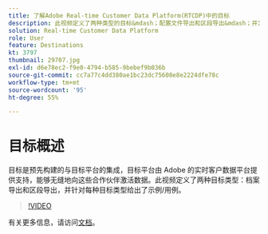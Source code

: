 ```yaml
---
title: 了解Adobe Real-time Customer Data Platform(RTCDP)中的目标
description: 此视频定义了两种类型的目标&mdash；配置文件导出和区段导出&mdash；并为每个目标类型给出示例/用例。
solution: Real-time Customer Data Platform
role: User
feature: Destinations
kt: 3797
thumbnail: 29707.jpg
exl-id: d6e78ec2-f9e0-4794-b585-9bebef9b036b
source-git-commit: cc7a77c4dd380ae1bc23dc75608e8e2224dfe78c
workflow-type: tm+mt
source-wordcount: '95'
ht-degree: 55%

---
```


# 目标概述

目标是预先构建的与目标平台的集成，目标平台由 Adobe 的实时客户数据平台提供支持，能够无缝地向这些合作伙伴激活数据。此视频定义了两种目标类型：档案导出和区段导出，并针对每种目标类型给出了示例/用例。

>[!VIDEO](https://video.tv.adobe.com/v/29707?quality=12&learn=on)

有关更多信息，请访问[文档](https://experienceleague.adobe.com/docs/experience-platform/rtcdp/destinations/destinations-overview.html)。

